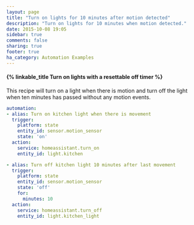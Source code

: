 ```yaml
---
layout: page
title: "Turn on lights for 10 minutes after motion detected"
description: "Turn on lights for 10 minutes when motion detected."
date: 2015-10-08 19:05
sidebar: true
comments: false
sharing: true
footer: true
ha_category: Automation Examples
---
```


#### {% linkable_title Turn on lights with a resettable off timer %}

This recipe will turn on a light when there is motion and turn off the light when ten minutes has passed without any motion events.

```yaml
automation:
- alias: Turn on kitchen light when there is movement
  trigger:
    platform: state
    entity_id: sensor.motion_sensor
    state: 'on'
  action:
    service: homeassistant.turn_on
    entity_id: light.kitchen

- alias: Turn off kitchen light 10 minutes after last movement
  trigger:
    platform: state
    entity_id: sensor.motion_sensor
    state: 'off'
    for:
      minutes: 10
  action:
    service: homeassistant.turn_off
    entity_id: light.kitchen_light
```
